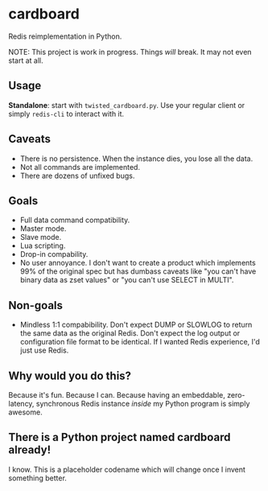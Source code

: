 cardboard
=========

Redis reimplementation in Python.

NOTE: This project is work in progress. Things *will* break. It may not even
      start at all.

Usage
-----

**Standalone**: start with ``twisted_cardboard.py``. Use your regular client or
simply ``redis-cli`` to interact with it.

Caveats
-------

* There is no persistence. When the instance dies, you lose all the data.
* Not all commands are implemented.
* There are dozens of unfixed bugs.

Goals
-----

* Full data command compatibility.
* Master mode.
* Slave mode.
* Lua scripting.
* Drop-in compability.
* No user annoyance. I don't want to create a product which implements 99%
  of the original spec but has dumbass caveats like "you can't have binary data
  as zset values" or "you can't use SELECT in MULTI".

Non-goals
---------

* Mindless 1:1 compabibility. Don't expect DUMP or SLOWLOG to return the same
  data as the original Redis. Don't expect the log output or configuration file
  format to be identical. If I wanted Redis experience, I'd just use Redis.

Why would you do this?
----------------------

Because it's fun. Because I can. Because having an embeddable, zero-latency,
synchronous Redis instance *inside* my Python program is simply awesome.

There is a Python project named cardboard already!
--------------------------------------------------

I know. This is a placeholder codename which will change once I invent
something better.
